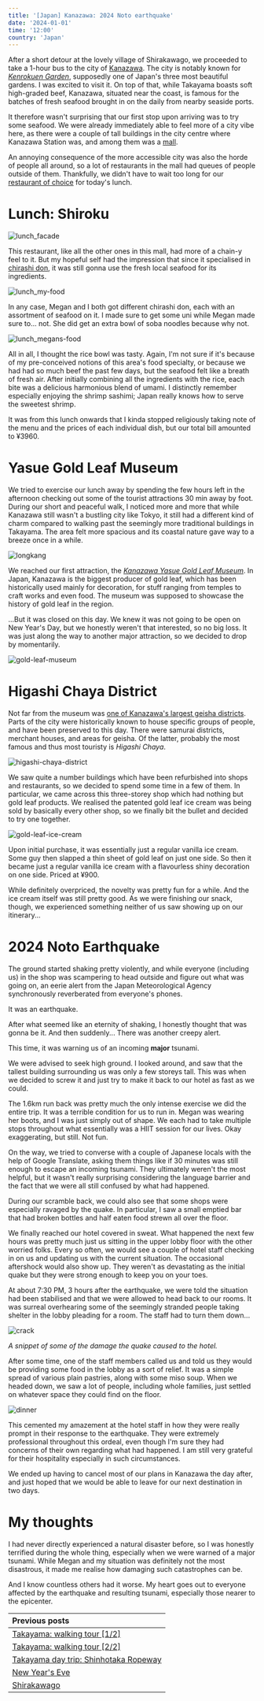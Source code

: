 ```yaml
---
title: '[Japan] Kanazawa: 2024 Noto earthquake'
date: '2024-01-01'
time: '12:00'
country: 'Japan'
---
```


After a short detour at the lovely village of Shirakawago, we proceeded to take a 1-hour bus to the city of [Kanazawa](https://visitkanazawa.jp/en/). The city is notably known for [*Kenrokuen Garden*](https://visitkanazawa.jp/en/attractions/detail_10106.html), supposedly one of Japan's three most beautiful gardens. I was excited to visit it. On top of that, while Takayama boasts soft high-graded beef, Kanazawa, situated near the coast, is famous for the batches of fresh seafood brought in on the daily from nearby seaside ports.

It therefore wasn't surprising that our first stop upon arriving was to try some seafood. We were already immediately able to feel more of a city vibe here, as there were a couple of tall buildings in the city centre where Kanazawa Station was, and among them was a [mall](https://www.kanazawastation.com/kanazawa-forus-shopping-mall/).

An annoying consequence of the more accessible city was also the horde of people all around, so a lot of restaurants in the mall had queues of people outside of them. Thankfully, we didn't have to wait too long for our [restaurant of choice](https://www.tripadvisor.com/Restaurant_Review-g298115-d10311406-Reviews-Shiroku_Kanazawa_Forus-Kanazawa_Ishikawa_Prefecture_Hokuriku_Chubu.html) for today's lunch.

# Lunch: Shiroku

![lunch_facade](/images/posts/travel/japan-2023/kanazawa-earthquake/lunch_facade.jpg)

This restaurant, like all the other ones in this mall, had more of a chain-y feel to it. But my hopeful self had the impression that since it specialised in [chirashi don](https://savorjapan.com/contents/discover-oishii-japan/chirashi-sushi-or-kaisen-don-not-even-japanese-people-know-all-the-differences/), it was still gonna use the fresh local seafood for its ingredients. 

![lunch_my-food](/images/posts/travel/japan-2023/kanazawa-earthquake/lunch_my-food.jpg)

In any case, Megan and I both got different chirashi don, each with an assortment of seafood on it. I made sure to get some uni while Megan made sure to... not. She did get an extra bowl of soba noodles because why not.

![lunch_megans-food](/images/posts/travel/japan-2023/kanazawa-earthquake/lunch_megans-food.JPG)

All in all, I thought the rice bowl was tasty. Again, I'm not sure if it's because of my pre-conceived notions of this area's food specialty, or because we had had so much beef the past few days, but the seafood felt like a breath of fresh air. After initially combining all the ingredients with the rice, each bite was a delicious harmonious blend of umami. I distinctly remember especially enjoying the shrimp sashimi; Japan really knows how to serve the sweetest shrimp.

It was from this lunch onwards that I kinda stopped religiously taking note of the menu and the prices of each individual dish, but our total bill amounted to ¥3960.

# Yasue Gold Leaf Museum

We tried to exercise our lunch away by spending the few hours left in the afternoon checking out some of the tourist attractions 30 min away by foot. During our short and peaceful walk, I noticed more and more that while Kanazawa still wasn't a bustling city like Tokyo, it still had a different kind of charm compared to walking past the seemingly more traditional buildings in Takayama. The area felt more spacious and its coastal nature gave way to a breeze once in a while.

![longkang](/images/posts/travel/japan-2023/kanazawa-earthquake/longkang.JPG)

We reached our first attraction, the [*Kanazawa Yasue Gold Leaf Museum*](https://www.kanazawa-museum.jp/kinpaku/english/). In Japan, Kanazawa is the biggest producer of gold leaf, which has been historically used mainly for decoration, for stuff ranging from temples to craft works and even food. The museum was supposed to showcase the history of gold leaf in the region.

...But it was closed on this day. We knew it was not going to be open on New Year's Day, but we honestly weren't that interested, so no big loss. It was just along the way to another major attraction, so we decided to drop by momentarily.

![gold-leaf-museum](/images/posts/travel/japan-2023/kanazawa-earthquake/gold-leaf-museum.jpg)

# Higashi Chaya District

Not far from the museum was [one of Kanazawa's largest geisha districts](https://visitkanazawa.jp/en/attractions/detail_10212.html). Parts of the city were historically known to house specific groups of people, and have been preserved to this day. There were samurai districts, merchant houses, and areas for geisha. Of the latter, probably the most famous and thus most touristy is *Higashi Chaya*.

![higashi-chaya-district](/images/posts/travel/japan-2023/kanazawa-earthquake/higashi-chaya-district.JPG)

We saw quite a number buildings which have been refurbished into shops and restaurants, so we decided to spend some time in a few of them. In particular, we came across this three-storey shop which had nothing but gold leaf products. We realised the patented gold leaf ice cream was being sold by basically every other shop, so we finally bit the bullet and decided to try one together.

![gold-leaf-ice-cream](/images/posts/travel/japan-2023/kanazawa-earthquake/gold-leaf-ice-cream.JPG)

Upon initial purchase, it was essentially just a regular vanilla ice cream. Some guy then slapped a thin sheet of gold leaf on just one side. So then it became just a regular vanilla ice cream with a flavourless shiny decoration on one side. Priced at ¥900.

While definitely overpriced, the novelty was pretty fun for a while. And the ice cream itself was still pretty good. As we were finishing our snack, though, we experienced something neither of us saw showing up on our itinerary...

# 2024 Noto Earthquake

The ground started shaking pretty violently, and while everyone (including us) in the shop was scampering to head outside and figure out what was going on, an eerie alert from the Japan Meteorological Agency synchronously reverberated from everyone's phones.

It was an earthquake.

After what seemed like an eternity of shaking, I honestly thought that was gonna be it. And then suddenly... There was another creepy alert.

This time, it was warning us of an incoming **major** tsunami.

We were advised to seek high ground. I looked around, and saw that the tallest building surrounding us was only a few storeys tall. This was when we decided to screw it and just try to make it back to our hotel as fast as we could.

The 1.6km run back was pretty much the only intense exercise we did the entire trip. It was a terrible condition for us to run in. Megan was wearing her boots, and I was just simply out of shape. We each had to take multiple stops throughout what essentially was a HIIT session for our lives. Okay exaggerating, but still. Not fun.

On the way, we tried to converse with a couple of Japanese locals with the help of Google Translate, asking them things like if 30 minutes was still enough to escape an incoming tsunami. They ultimately weren't the most helpful, but it wasn't really surprising considering the language barrier and the fact that we were all still confused by what had happened.

During our scramble back, we could also see that some shops were especially ravaged by the quake. In particular, I saw a small emptied bar that had broken bottles and half eaten food strewn all over the floor.

We finally reached our hotel covered in sweat. What happened the next few hours was pretty much just us sitting in the upper lobby floor with the other worried folks. Every so often, we would see a couple of hotel staff checking in on us and updating us with the current situation. The occasional aftershock would also show up. They weren't as devastating as the initial quake but they were strong enough to keep you on your toes.

At about 7:30 PM, 3 hours after the earthquake, we were told the situation had been stabilised and that we were allowed to head back to our rooms. It was surreal overhearing some of the seemingly stranded people taking shelter in the lobby pleading for a room. The staff had to turn them down...

![crack](/images/posts/travel/japan-2023/kanazawa-earthquake/crack.JPG)

*A snippet of some of the damage the quake caused to the hotel.*

After some time, one of the staff members called us and told us they would be providing some food in the lobby as a sort of relief. It was a simple spread of various plain pastries, along with some miso soup. When we headed down, we saw a lot of people, including whole families, just settled on whatever space they could find on the floor.

![dinner](/images/posts/travel/japan-2023/kanazawa-earthquake/dinner.JPG)

This cemented my amazement at the hotel staff in how they were really prompt in their response to the earthquake. They were extremely professional throughout this ordeal, even though I'm sure they had concerns of their own regarding what had happened. I am still very grateful for their hospitality especially in such circumstances.

We ended up having to cancel most of our plans in Kanazawa the day after, and just hoped that we would be able to leave for our next destination in two days.

# My thoughts

I had never directly experienced a natural disaster before, so I was honestly terrified during the whole thing, especially when we were warned of a major tsunami. While Megan and my situation was definitely not the most disastrous, it made me realise how damaging such catastrophes can be. 

And I know countless others had it worse. My heart goes out to everyone affected by the earthquake and resulting tsunami, especially those nearer to the epicenter.

| Previous posts |
| :---           |
| [Takayama: walking tour [1/2]](./takayama-walking-tour-1) |
| [Takayama: walking tour [2/2]](./takayama-walking-tour-2) |
| [Takayama day trip: Shinhotaka Ropeway](./shinhotaka-ropeway) |
| [New Year's Eve](./new-years-eve) |
| [Shirakawago](./shirakawago) |
